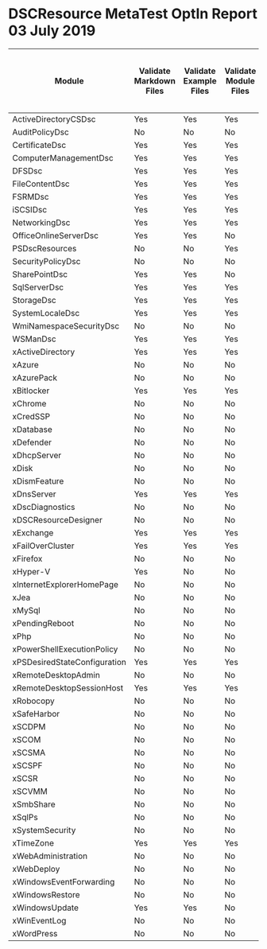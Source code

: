 # DSCResource MetaTest OptIn Report 03 July 2019

| Module |Validate<br>Markdown<br>Files | Validate<br>Example<br>Files | Validate<br>Module<br>Files | Validate<br>Script<br>Files | Required<br>Script<br>Analyzer<br>Rules | Flagged<br>Script<br>Analyzer<br>Rules | New<br>Error-Level<br>Script<br>Analyzer<br>Rules | Custom<br>Script<br>Analyzer<br>Rules | Validate<br>Example<br>Files<br>To<br>Be<br>Published | Spellcheck<br>Files | Validate<br>Markdown<br>Links | Relative<br>Path<br>Length | Validate<br>Localization | 
|-|-|-|-|-|-|-|-|-|-|-|-|-|-|
| ActiveDirectoryCSDsc | Yes | Yes | Yes | Yes | Yes | Yes | Yes | Yes | Yes | No | Yes | Yes | Yes |
| AuditPolicyDsc | No | No | No | No | No | No | No | No | No | No | No | No | No |
| CertificateDsc | Yes | Yes | Yes | Yes | Yes | Yes | Yes | Yes | Yes | No | Yes | Yes | Yes |
| ComputerManagementDsc | Yes | Yes | Yes | Yes | Yes | Yes | Yes | Yes | Yes | No | Yes | Yes | No |
| DFSDsc | Yes | Yes | Yes | Yes | Yes | Yes | Yes | Yes | No | No | No | No | No |
| FileContentDsc | Yes | Yes | Yes | Yes | Yes | Yes | Yes | Yes | Yes | No | Yes | Yes | No |
| FSRMDsc | Yes | Yes | Yes | Yes | Yes | Yes | Yes | Yes | Yes | No | Yes | Yes | No |
| iSCSIDsc | Yes | Yes | Yes | Yes | No | Yes | Yes | Yes | Yes | No | Yes | Yes | No |
| NetworkingDsc | Yes | Yes | Yes | Yes | Yes | Yes | Yes | Yes | Yes | No | Yes | Yes | Yes |
| OfficeOnlineServerDsc | Yes | Yes | No | No | No | No | No | No | No | No | No | No | No |
| PSDscResources | No | No | Yes | Yes | No | No | No | No | No | No | No | Yes | No |
| SecurityPolicyDsc | No | No | No | No | No | No | No | No | No | No | No | No | No |
| SharePointDsc | Yes | Yes | No | No | No | No | No | No | No | No | No | No | No |
| SqlServerDsc | Yes | Yes | Yes | Yes | Yes | Yes | Yes | Yes | No | No | Yes | Yes | Yes |
| StorageDsc | Yes | Yes | Yes | Yes | Yes | Yes | Yes | Yes | Yes | No | Yes | Yes | No |
| SystemLocaleDsc | Yes | Yes | Yes | Yes | No | No | No | No | No | No | No | No | No |
| WmiNamespaceSecurityDsc | No | No | No | No | No | No | No | No | No | No | No | No | No |
| WSManDsc | Yes | Yes | Yes | Yes | Yes | Yes | Yes | Yes | Yes | No | Yes | Yes | No |
| xActiveDirectory | Yes | Yes | Yes | Yes | Yes | Yes | No | Yes | Yes | No | Yes | Yes | Yes |
| xAzure | No | No | No | No | No | No | No | No | No | No | No | No | No |
| xAzurePack | No | No | No | No | No | No | No | No | No | No | No | No | No |
| xBitlocker | Yes | Yes | Yes | Yes | Yes | Yes | Yes | Yes | Yes | No | Yes | Yes | No |
| xChrome | No | No | No | No | No | No | No | No | No | No | No | No | No |
| xCredSSP | No | No | No | No | No | No | No | No | No | No | No | No | No |
| xDatabase | No | No | No | No | No | No | No | No | No | No | No | No | No |
| xDefender | No | No | No | No | No | No | No | No | No | No | No | No | No |
| xDhcpServer | No | No | No | No | No | No | No | No | No | No | No | No | No |
| xDisk | No | No | No | No | No | No | No | No | No | No | No | No | No |
| xDismFeature | No | No | No | No | No | No | No | No | No | No | No | No | No |
| xDnsServer | Yes | Yes | Yes | Yes | No | No | No | No | No | No | No | No | No |
| xDscDiagnostics | No | No | No | No | No | No | No | No | No | No | No | No | No |
| xDSCResourceDesigner | No | No | No | No | No | No | No | No | No | No | No | No | No |
| xExchange | Yes | Yes | Yes | Yes | Yes | Yes | Yes | Yes | No | No | Yes | Yes | No |
| xFailOverCluster | Yes | Yes | Yes | Yes | No | No | No | No | No | No | No | No | No |
| xFirefox | No | No | No | No | No | No | No | No | No | No | No | No | No |
| xHyper-V | Yes | No | No | No | No | No | No | No | No | No | No | No | No |
| xInternetExplorerHomePage | No | No | No | No | No | No | No | No | No | No | No | No | No |
| xJea | No | No | No | No | No | No | No | No | No | No | No | No | No |
| xMySql | No | No | No | No | No | No | No | No | No | No | No | No | No |
| xPendingReboot | No | No | No | No | No | No | No | No | No | No | No | No | No |
| xPhp | No | No | No | No | No | No | No | No | No | No | No | No | No |
| xPowerShellExecutionPolicy | No | No | No | No | No | No | No | No | No | No | No | No | No |
| xPSDesiredStateConfiguration | Yes | Yes | Yes | Yes | Yes | Yes | Yes | Yes | Yes | No | Yes | Yes | No |
| xRemoteDesktopAdmin | No | No | No | No | No | No | No | No | No | No | No | No | No |
| xRemoteDesktopSessionHost | Yes | Yes | Yes | Yes | No | No | No | No | No | No | No | No | No |
| xRobocopy | No | No | No | No | No | No | No | No | No | No | No | No | No |
| xSafeHarbor | No | No | No | No | No | No | No | No | No | No | No | No | No |
| xSCDPM | No | No | No | No | No | No | No | No | No | No | No | No | No |
| xSCOM | No | No | No | No | No | No | No | No | No | No | No | No | No |
| xSCSMA | No | No | No | No | No | No | No | No | No | No | No | No | No |
| xSCSPF | No | No | No | No | No | No | No | No | No | No | No | No | No |
| xSCSR | No | No | No | No | No | No | No | No | No | No | No | No | No |
| xSCVMM | No | No | No | No | No | No | No | No | No | No | No | No | No |
| xSmbShare | No | No | No | No | No | No | No | No | No | No | No | No | No |
| xSqlPs | No | No | No | No | No | No | No | No | No | No | No | No | No |
| xSystemSecurity | No | No | No | No | No | No | No | No | No | No | No | No | No |
| xTimeZone | Yes | Yes | Yes | Yes | No | No | No | No | No | No | No | No | No |
| xWebAdministration | No | No | No | No | No | No | No | No | No | No | No | No | No |
| xWebDeploy | No | No | No | No | No | No | No | No | No | No | No | No | No |
| xWindowsEventForwarding | No | No | No | No | No | No | No | No | No | No | No | No | No |
| xWindowsRestore | No | No | No | No | No | No | No | No | No | No | No | No | No |
| xWindowsUpdate | Yes | Yes | No | No | No | No | No | No | No | No | No | No | No |
| xWinEventLog | No | No | No | No | No | No | No | No | No | No | No | No | No |
| xWordPress | No | No | No | No | No | No | No | No | No | No | No | No | No |
